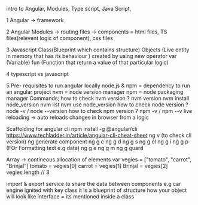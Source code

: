 intro to Angular, Modules, Type script, Java Script, 

1 Angular -> framework

2 Angular Modules -> routing files -> components =  html files, TS files(relevent logic of component), css files

3 Javascript
              Class(Blueprint which contains structure) 
              Objects (Live entity in memory that has its behaviour ) created by using new operator
              var (Variable)
              fun (Function that return a value of that particular logic)

4 typescript vs javascript 

5 Pre- requisites to run angular locally
 node.js & npm = dependency to run an angular project
  nvm = node version manager
  npm = node packaging manager
  Commands;
  how to check nvm version ? nvm version
  nvm install node_version 
  nvm list
  nvm use node_version
  how to check node version ? node -v / node --version
  how to check npm version ? npm -v / npm --v
  live reloading -> auto reloads changes in browser from a logic

  Scaffolding for angular cli 
  npm install -g @angular/cli
  https://www.techladder.in/article/angular-cli-cheat-sheet
  ng v (to check cli version)
  ng generate component <component name>
  ng g c <component name>
  ng g d <directive-name>
  ng g s <service-name>
  ng g cl <class name>
  ng g i <interface name>
  ng g p <pipe name>  (FOr Formatting text e.g date)
  ng g e <enum name>
  ng g m <module name>
  ng g guard <guard name>


  Array -> contineous allocation of elements
  var vegies = ["tomato", "carrot", "Brinjal"]
tomato =  vegies[0]
carrot =  vegies[1] 
Brinjal = vegies[2]
vegies.length // 3

import & export
service to share the data between components e.g car engine ignited with key
class it is a blueprint of structure how your object will look like
interface = its mentioned inside a class